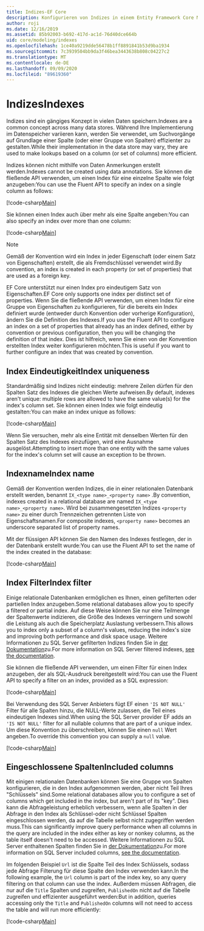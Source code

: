 ```yaml
---
title: Indizes-EF Core
description: Konfigurieren von Indizes in einem Entity Framework Core Modell
author: roji
ms.date: 12/16/2019
ms.assetid: 85b92003-b692-417d-ac1d-76d40dce664b
uid: core/modeling/indexes
ms.openlocfilehash: 1ce40a9219dde56478b1ff8891841b53d9ba1934
ms.sourcegitcommit: 7c3939504bb9da3f46bea3443638b808c04227c2
ms.translationtype: MT
ms.contentlocale: de-DE
ms.lasthandoff: 09/09/2020
ms.locfileid: "89619360"
---
```

# <a name="indexes"></a><span data-ttu-id="12132-103">Indizes</span><span class="sxs-lookup"><span data-stu-id="12132-103">Indexes</span></span>

<span data-ttu-id="12132-104">Indizes sind ein gängiges Konzept in vielen Daten speichern.</span><span class="sxs-lookup"><span data-stu-id="12132-104">Indexes are a common concept across many data stores.</span></span> <span data-ttu-id="12132-105">Während Ihre Implementierung im Datenspeicher variieren kann, werden Sie verwendet, um Suchvorgänge auf Grundlage einer Spalte (oder einer Gruppe von Spalten) effizienter zu gestalten.</span><span class="sxs-lookup"><span data-stu-id="12132-105">While their implementation in the data store may vary, they are used to make lookups based on a column (or set of columns) more efficient.</span></span>

<span data-ttu-id="12132-106">Indizes können nicht mithilfe von Daten Anmerkungen erstellt werden.</span><span class="sxs-lookup"><span data-stu-id="12132-106">Indexes cannot be created using data annotations.</span></span> <span data-ttu-id="12132-107">Sie können die fließende API verwenden, um einen Index für eine einzelne Spalte wie folgt anzugeben:</span><span class="sxs-lookup"><span data-stu-id="12132-107">You can use the Fluent API to specify an index on a single column as follows:</span></span>

[!code-csharp[Main](../../../samples/core/Modeling/FluentAPI/Index.cs?name=Index&highlight=4)]

<span data-ttu-id="12132-108">Sie können einen Index auch über mehr als eine Spalte angeben:</span><span class="sxs-lookup"><span data-stu-id="12132-108">You can also specify an index over more than one column:</span></span>

[!code-csharp[Main](../../../samples/core/Modeling/FluentAPI/IndexComposite.cs?name=Composite&highlight=4)]

> [!NOTE]
> <span data-ttu-id="12132-109">Gemäß der Konvention wird ein Index in jeder Eigenschaft (oder einem Satz von Eigenschaften) erstellt, die als Fremdschlüssel verwendet wird.</span><span class="sxs-lookup"><span data-stu-id="12132-109">By convention, an index is created in each property (or set of properties) that are used as a foreign key.</span></span>
>
> <span data-ttu-id="12132-110">EF Core unterstützt nur einen Index pro eindeutigem Satz von Eigenschaften.</span><span class="sxs-lookup"><span data-stu-id="12132-110">EF Core only supports one index per distinct set of properties.</span></span> <span data-ttu-id="12132-111">Wenn Sie die fließende API verwenden, um einen Index für eine Gruppe von Eigenschaften zu konfigurieren, für die bereits ein Index definiert wurde (entweder durch Konvention oder vorherige Konfiguration), ändern Sie die Definition des Indexes.</span><span class="sxs-lookup"><span data-stu-id="12132-111">If you use the Fluent API to configure an index on a set of properties that already has an index defined, either by convention or previous configuration, then you will be changing the definition of that index.</span></span> <span data-ttu-id="12132-112">Dies ist hilfreich, wenn Sie einen von der Konvention erstellten Index weiter konfigurieren möchten.</span><span class="sxs-lookup"><span data-stu-id="12132-112">This is useful if you want to further configure an index that was created by convention.</span></span>

## <a name="index-uniqueness"></a><span data-ttu-id="12132-113">Index Eindeutigkeit</span><span class="sxs-lookup"><span data-stu-id="12132-113">Index uniqueness</span></span>

<span data-ttu-id="12132-114">Standardmäßig sind Indizes nicht eindeutig: mehrere Zeilen dürfen für den Spalten Satz des Indexes die gleichen Werte aufweisen.</span><span class="sxs-lookup"><span data-stu-id="12132-114">By default, indexes aren't unique: multiple rows are allowed to have the same value(s) for the index's column set.</span></span> <span data-ttu-id="12132-115">Sie können einen Index wie folgt eindeutig gestalten:</span><span class="sxs-lookup"><span data-stu-id="12132-115">You can make an index unique as follows:</span></span>

[!code-csharp[Main](../../../samples/core/Modeling/FluentAPI/IndexUnique.cs?name=IndexUnique&highlight=5)]

<span data-ttu-id="12132-116">Wenn Sie versuchen, mehr als eine Entität mit denselben Werten für den Spalten Satz des Indexes einzufügen, wird eine Ausnahme ausgelöst.</span><span class="sxs-lookup"><span data-stu-id="12132-116">Attempting to insert more than one entity with the same values for the index's column set will cause an exception to be thrown.</span></span>

## <a name="index-name"></a><span data-ttu-id="12132-117">Indexname</span><span class="sxs-lookup"><span data-stu-id="12132-117">Index name</span></span>

<span data-ttu-id="12132-118">Gemäß der Konvention werden Indizes, die in einer relationalen Datenbank erstellt werden, benannt `IX_<type name>_<property name>` .</span><span class="sxs-lookup"><span data-stu-id="12132-118">By convention, indexes created in a relational database are named `IX_<type name>_<property name>`.</span></span> <span data-ttu-id="12132-119">Wird bei zusammengesetzten Indizes `<property name>` zu einer durch Trennzeichen getrennten Liste von Eigenschaftsnamen.</span><span class="sxs-lookup"><span data-stu-id="12132-119">For composite indexes, `<property name>` becomes an underscore separated list of property names.</span></span>

<span data-ttu-id="12132-120">Mit der flüssigen API können Sie den Namen des Indexes festlegen, der in der Datenbank erstellt wurde:</span><span class="sxs-lookup"><span data-stu-id="12132-120">You can use the Fluent API to set the name of the index created in the database:</span></span>

[!code-csharp[Main](../../../samples/core/Modeling/FluentAPI/IndexName.cs?name=IndexName&highlight=5)]

## <a name="index-filter"></a><span data-ttu-id="12132-121">Index Filter</span><span class="sxs-lookup"><span data-stu-id="12132-121">Index filter</span></span>

<span data-ttu-id="12132-122">Einige relationale Datenbanken ermöglichen es Ihnen, einen gefilterten oder partiellen Index anzugeben.</span><span class="sxs-lookup"><span data-stu-id="12132-122">Some relational databases allow you to specify a filtered or partial index.</span></span> <span data-ttu-id="12132-123">Auf diese Weise können Sie nur eine Teilmenge der Spaltenwerte indizieren, die Größe des Indexes verringern und sowohl die Leistung als auch die Speicherplatz Auslastung verbessern.</span><span class="sxs-lookup"><span data-stu-id="12132-123">This allows you to index only a subset of a column's values, reducing the index's size and improving both performance and disk space usage.</span></span> <span data-ttu-id="12132-124">Weitere Informationen zu SQL Server gefilterten Indizes finden Sie in [der Dokumentation](/sql/relational-databases/indexes/create-filtered-indexes)zu.</span><span class="sxs-lookup"><span data-stu-id="12132-124">For more information on SQL Server filtered indexes, [see the documentation](/sql/relational-databases/indexes/create-filtered-indexes).</span></span>

<span data-ttu-id="12132-125">Sie können die fließende API verwenden, um einen Filter für einen Index anzugeben, der als SQL-Ausdruck bereitgestellt wird:</span><span class="sxs-lookup"><span data-stu-id="12132-125">You can use the Fluent API to specify a filter on an index, provided as a SQL expression:</span></span>

[!code-csharp[Main](../../../samples/core/Modeling/FluentAPI/IndexFilter.cs?name=IndexFilter&highlight=5)]

<span data-ttu-id="12132-126">Bei Verwendung des SQL Server Anbieters fügt EF einen `'IS NOT NULL'` Filter für alle Spalten hinzu, die NULL-Werte zulassen, die Teil eines eindeutigen Indexes sind.</span><span class="sxs-lookup"><span data-stu-id="12132-126">When using the SQL Server provider EF adds an `'IS NOT NULL'` filter for all nullable columns that are part of a unique index.</span></span> <span data-ttu-id="12132-127">Um diese Konvention zu überschreiben, können Sie einen `null` Wert angeben.</span><span class="sxs-lookup"><span data-stu-id="12132-127">To override this convention you can supply a `null` value.</span></span>

[!code-csharp[Main](../../../samples/core/Modeling/FluentAPI/IndexNoFilter.cs?name=IndexNoFilter&highlight=6)]

## <a name="included-columns"></a><span data-ttu-id="12132-128">Eingeschlossene Spalten</span><span class="sxs-lookup"><span data-stu-id="12132-128">Included columns</span></span>

<span data-ttu-id="12132-129">Mit einigen relationalen Datenbanken können Sie eine Gruppe von Spalten konfigurieren, die in den Index aufgenommen werden, aber nicht Teil Ihres "Schlüssels" sind.</span><span class="sxs-lookup"><span data-stu-id="12132-129">Some relational databases allow you to configure a set of columns which get included in the index, but aren't part of its "key".</span></span> <span data-ttu-id="12132-130">Dies kann die Abfrageleistung erheblich verbessern, wenn alle Spalten in der Abfrage in den Index als Schlüssel-oder nicht Schlüssel Spalten eingeschlossen werden, da auf die Tabelle selbst nicht zugegriffen werden muss.</span><span class="sxs-lookup"><span data-stu-id="12132-130">This can significantly improve query performance when all columns in the query are included in the index either as key or nonkey columns, as the table itself doesn't need to be accessed.</span></span> <span data-ttu-id="12132-131">Weitere Informationen zu SQL Server enthaltenen Spalten finden Sie in [der Dokumentation](/sql/relational-databases/indexes/create-indexes-with-included-columns)zu.</span><span class="sxs-lookup"><span data-stu-id="12132-131">For more information on SQL Server included columns, [see the documentation](/sql/relational-databases/indexes/create-indexes-with-included-columns).</span></span>

<span data-ttu-id="12132-132">Im folgenden Beispiel `Url` ist die Spalte Teil des Index Schlüssels, sodass jede Abfrage Filterung für diese Spalte den Index verwenden kann.</span><span class="sxs-lookup"><span data-stu-id="12132-132">In the following example, the `Url` column is part of the index key, so any query filtering on that column can use the index.</span></span> <span data-ttu-id="12132-133">Außerdem müssen Abfragen, die nur auf die `Title` Spalten und zugreifen, `PublishedOn` nicht auf die Tabelle zugreifen und effizienter ausgeführt werden:</span><span class="sxs-lookup"><span data-stu-id="12132-133">But in addition, queries accessing only the `Title` and `PublishedOn` columns will not need to access the table and will run more efficiently:</span></span>

[!code-csharp[Main](../../../samples/core/Modeling/FluentAPI/IndexInclude.cs?name=IndexInclude&highlight=5-9)]
